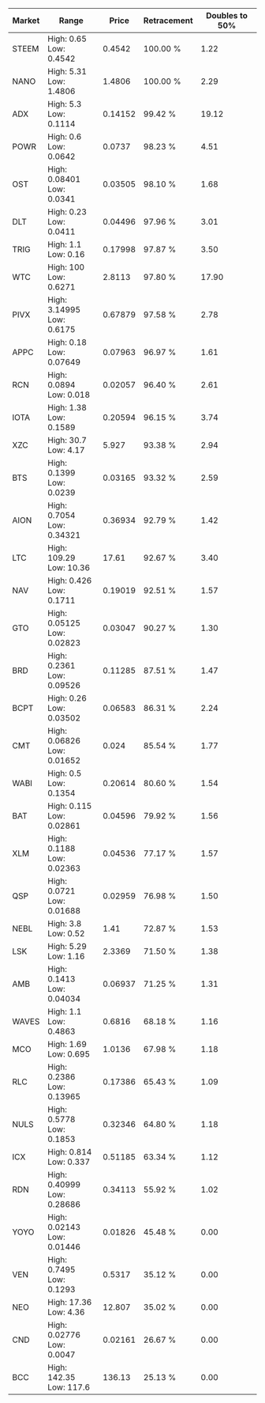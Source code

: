 | Market | Range | Price| Retracement | Doubles to 50% |
| --- | --- | --- | --- | --- |
| STEEM | High: 0.65<br />Low: 0.4542 | 0.4542 | 100.00 % | 1.22 |
| NANO | High: 5.31<br />Low: 1.4806 | 1.4806 | 100.00 % | 2.29 |
| ADX | High: 5.3<br />Low: 0.1114 | 0.14152 | 99.42 % | 19.12 |
| POWR | High: 0.6<br />Low: 0.0642 | 0.0737 | 98.23 % | 4.51 |
| OST | High: 0.08401<br />Low: 0.0341 | 0.03505 | 98.10 % | 1.68 |
| DLT | High: 0.23<br />Low: 0.0411 | 0.04496 | 97.96 % | 3.01 |
| TRIG | High: 1.1<br />Low: 0.16 | 0.17998 | 97.87 % | 3.50 |
| WTC | High: 100<br />Low: 0.6271 | 2.8113 | 97.80 % | 17.90 |
| PIVX | High: 3.14995<br />Low: 0.6175 | 0.67879 | 97.58 % | 2.78 |
| APPC | High: 0.18<br />Low: 0.07649 | 0.07963 | 96.97 % | 1.61 |
| RCN | High: 0.0894<br />Low: 0.018 | 0.02057 | 96.40 % | 2.61 |
| IOTA | High: 1.38<br />Low: 0.1589 | 0.20594 | 96.15 % | 3.74 |
| XZC | High: 30.7<br />Low: 4.17 | 5.927 | 93.38 % | 2.94 |
| BTS | High: 0.1399<br />Low: 0.0239 | 0.03165 | 93.32 % | 2.59 |
| AION | High: 0.7054<br />Low: 0.34321 | 0.36934 | 92.79 % | 1.42 |
| LTC | High: 109.29<br />Low: 10.36 | 17.61 | 92.67 % | 3.40 |
| NAV | High: 0.426<br />Low: 0.1711 | 0.19019 | 92.51 % | 1.57 |
| GTO | High: 0.05125<br />Low: 0.02823 | 0.03047 | 90.27 % | 1.30 |
| BRD | High: 0.2361<br />Low: 0.09526 | 0.11285 | 87.51 % | 1.47 |
| BCPT | High: 0.26<br />Low: 0.03502 | 0.06583 | 86.31 % | 2.24 |
| CMT | High: 0.06826<br />Low: 0.01652 | 0.024 | 85.54 % | 1.77 |
| WABI | High: 0.5<br />Low: 0.1354 | 0.20614 | 80.60 % | 1.54 |
| BAT | High: 0.115<br />Low: 0.02861 | 0.04596 | 79.92 % | 1.56 |
| XLM | High: 0.1188<br />Low: 0.02363 | 0.04536 | 77.17 % | 1.57 |
| QSP | High: 0.0721<br />Low: 0.01688 | 0.02959 | 76.98 % | 1.50 |
| NEBL | High: 3.8<br />Low: 0.52 | 1.41 | 72.87 % | 1.53 |
| LSK | High: 5.29<br />Low: 1.16 | 2.3369 | 71.50 % | 1.38 |
| AMB | High: 0.1413<br />Low: 0.04034 | 0.06937 | 71.25 % | 1.31 |
| WAVES | High: 1.1<br />Low: 0.4863 | 0.6816 | 68.18 % | 1.16 |
| MCO | High: 1.69<br />Low: 0.695 | 1.0136 | 67.98 % | 1.18 |
| RLC | High: 0.2386<br />Low: 0.13965 | 0.17386 | 65.43 % | 1.09 |
| NULS | High: 0.5778<br />Low: 0.1853 | 0.32346 | 64.80 % | 1.18 |
| ICX | High: 0.814<br />Low: 0.337 | 0.51185 | 63.34 % | 1.12 |
| RDN | High: 0.40999<br />Low: 0.28686 | 0.34113 | 55.92 % | 1.02 |
| YOYO | High: 0.02143<br />Low: 0.01446 | 0.01826 | 45.48 % | 0.00 |
| VEN | High: 0.7495<br />Low: 0.1293 | 0.5317 | 35.12 % | 0.00 |
| NEO | High: 17.36<br />Low: 4.36 | 12.807 | 35.02 % | 0.00 |
| CND | High: 0.02776<br />Low: 0.0047 | 0.02161 | 26.67 % | 0.00 |
| BCC | High: 142.35<br />Low: 117.6 | 136.13 | 25.13 % | 0.00 |
